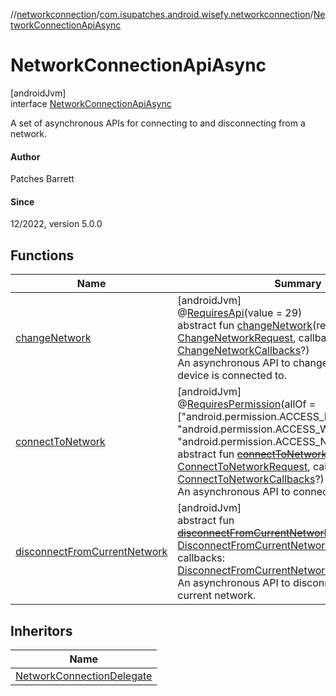 //[networkconnection](../../../index.md)/[com.isupatches.android.wisefy.networkconnection](../index.md)/[NetworkConnectionApiAsync](index.md)

# NetworkConnectionApiAsync

[androidJvm]\
interface [NetworkConnectionApiAsync](index.md)

A set of asynchronous APIs for connecting to and disconnecting from a network.

#### Author

Patches Barrett

#### Since

12/2022, version 5.0.0

## Functions

| Name | Summary |
|---|---|
| [changeNetwork](change-network.md) | [androidJvm]<br>@[RequiresApi](https://developer.android.com/reference/kotlin/androidx/annotation/RequiresApi.html)(value = 29)<br>abstract fun [changeNetwork](change-network.md)(request: [ChangeNetworkRequest](../../com.isupatches.android.wisefy.networkconnection.entities/-change-network-request/index.md), callbacks: [ChangeNetworkCallbacks](../../com.isupatches.android.wisefy.networkconnection.callbacks/-change-network-callbacks/index.md)?)<br>An asynchronous API to change the network the device is connected to. |
| [connectToNetwork](connect-to-network.md) | [androidJvm]<br>@[RequiresPermission](https://developer.android.com/reference/kotlin/androidx/annotation/RequiresPermission.html)(allOf = [&quot;android.permission.ACCESS_FINE_LOCATION&quot;, &quot;android.permission.ACCESS_WIFI_STATE&quot;, &quot;android.permission.ACCESS_NETWORK_STATE&quot;])<br>abstract fun [~~connectToNetwork~~](connect-to-network.md)(request: [ConnectToNetworkRequest](../../com.isupatches.android.wisefy.networkconnection.entities/-connect-to-network-request/index.md), callbacks: [ConnectToNetworkCallbacks](../../com.isupatches.android.wisefy.networkconnection.callbacks/-connect-to-network-callbacks/index.md)?)<br>An asynchronous API to connect to a network. |
| [disconnectFromCurrentNetwork](disconnect-from-current-network.md) | [androidJvm]<br>abstract fun [~~disconnectFromCurrentNetwork~~](disconnect-from-current-network.md)(request: [DisconnectFromCurrentNetworkRequest](../../com.isupatches.android.wisefy.networkconnection.entities/-disconnect-from-current-network-request/index.md), callbacks: [DisconnectFromCurrentNetworkCallbacks](../../com.isupatches.android.wisefy.networkconnection.callbacks/-disconnect-from-current-network-callbacks/index.md)?)<br>An asynchronous API to disconnect from the current network. |

## Inheritors

| Name |
|---|
| [NetworkConnectionDelegate](../-network-connection-delegate/index.md) |
